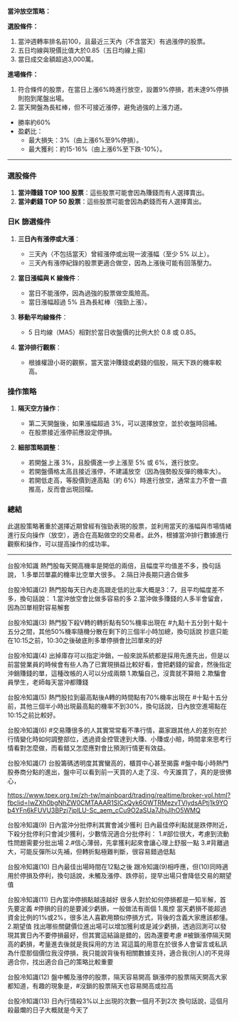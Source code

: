 **當沖放空策略：**

**選股條件：**
1. 當沖週轉率排名前100，且最近三天內（不含當天）有過漲停的股票。
2. 五日均線與現價比值大於0.85（五日均線上揚）
3. 當日成交金額超過3,000萬。

**進場條件：**
1. 符合條件的股票，在當日上漲6%時進行放空，設置9%停損，若未達9%停損則抱到尾盤出場。
2. 當天開盤為長紅棒，但不可接近漲停，避免過強的上漲力道。

- 勝率約60%
- 盈虧比：  
  - 最大損失：3%（由上漲6%至9%停損）。
  - 最大獲利：約15-16%（由上漲6%至下跌-10%）。

---

### 選股條件

1. **當沖賺錢 TOP 100 股票**：這些股票可能會因為賺錢而有人選擇賣出。
2. **當沖虧錢 TOP 50 股票**：這些股票可能會因為虧錢而有人選擇賣出。

### 日K 篩選條件

1. **三日內有漲停或大漲**：  
   - 三天內（不包括當天）曾經漲停或出現一波漲幅（至少 5% 以上）。  
   - 三天內有漲停紀錄的股票更適合做空，因為上漲後可能有回落壓力。  

2. **當日漲幅與 K 線條件**：  
   - 當日不能漲停，因為過強的股票做空風險高。  
   - 當日漲幅超過 5% 且為長紅棒（強勁上漲）。  

3. **移動平均線條件**：  
   - 5 日均線（MA5）相對於當日收盤價的比例大於 0.8 或 0.85。  

4. **當沖排行觀察**：  
   - 根據權證小哥的觀察，當天當沖賺錢或虧錢的個股，隔天下跌的機率較高。

### 操作策略

1. **隔天空方操作**：  
   - 第二天開盤後，如果漲幅超過 3%，可以選擇放空，並於收盤時回補。  
   - 在股票接近漲停前應設定停損。  

2. **細部策略調整**：  
   - 若開盤上漲 3%，且股價進一步上漲至 5% 或 6%，進行放空。  
   - 若開盤價格太高且接近漲停，不建議放空（因為強勢股反彈的機率大）。  
   - 若開低走高，等股價到達高點（約 6%）時進行放空，通常主力不會一直推高，反而會出現回檔。  

### 總結

此選股策略著重於選擇近期曾經有強勁表現的股票，並利用當天的漲幅與市場情緒進行反向操作（放空），適合在高點做空的交易者。此外，根據當沖排行數據進行觀察和操作，可以提高操作的成功率。

---

台股冷知識
熱門股每天開高機率是開低的兩倍，且幅度平均值差不多，換句話說，
1.多單凹單贏的機率比空單大很多。
2.隔日沖長期只適合做多



台股冷知識(2)
熱門股每天日內走高跟走低的比率大概是3：7，且平均幅度差不多，換句話說：
1.當沖放空會比做多容易的多
2.當沖做多賺錢的人多半會留倉，因為凹單相對容易解套


台股冷知識(3)
熱門股下殺V轉的轉折點有50%機率出現在 #九點十五分到十點十五分之間，其他50%機率隨機分散在剩下的三個半小時加總，換句話說
抄底只能在10:15之前，10:30之後破底則多單停損會比凹單來的好


台股冷知識(4)
出掉庫存可以指定沖銷，一般來說系統都是採用先進先出，但是以前當營業員的時候會有些人為了已實現損益比較好看，會把虧錢的留倉，然後指定沖銷賺錢的單，這種改帳的人可以分成兩類
1.欺騙自己，沒賣就不算賠
2.欺騙會員學生，老師每天當沖都賺錢


台股冷知識(5)
熱門股拉到最高點後A轉的時間點有70%機率出現在 #十點十五分前，其他三個半小時出現最高點的機率不到30%，換句話說，日內放空進場點在10:15之前比較好。


台股冷知識(6)
#交易賺很多的人其實常常看不準行情，贏家跟其他人的差別在於行情變化時如何調整部位，透過資金控管達到大賺、小賺或小賠，時間拿來思考行情看對怎麼做，而看錯又怎麼應對會比預測行情更有效益。


台股冷知識(7)
台股籌碼透明度其實蠻高的，櫃買中心甚至揭露 #盤中每小時熱門股券商分點的進出，盤中可以看到前一天買的人走了沒、今天誰買了，真的是很佛心，

https://www.tpex.org.tw/zh-tw/mainboard/trading/realtime/broker-vol.html?fbclid=IwZXh0bgNhZW0CMTAAAR1SlCxQyk6OWTRMezvTVlydsAPtj1k9YOb4YFn6kFUVU3BPzj7jplLU-Sc_aem_cCu9O2aSUa7JhjJlhO5WMQ


台股冷知識(9)
日內當沖分批停利其實會減少獲利
日內最佳停利點就是跌停附近，下殺分批停利只會減少獲利，少數情況適合分批停利：
1.#部位很大，考慮到流動性問題需要分批出場
2.#信心薄弱，先拿獲利起來會讓心理上舒服一點
3.#背離過大，可能反彈所以先補，但轉折點極難判斷，很容易錯過低點



台股冷知識(10)
日內最佳出場時間在12點之後
跟冷知識(9)相呼應，但(10)同時適用於停損及停利，換句話說，未觸及漲停、跌停前，提早出場只會降低交易的期望值

台股冷知識(11)
日內當沖停損點越遠越好
很多人對於如何停損都是一知半解，首先要定義 #停損的目的是要減少虧損，一般做法有兩個
1.風控
當天虧損不能超過資金比例的1%或2%，很多法人喜歡用類似停損方式，背後的含義大家應該都懂。
2.期望值
找出哪些關鍵價位進出場可以增加獲利或是減少虧損，透過回測可以發現其實日內不要停損最好，但其實這結論是錯的，因為還要考慮 #被鎖漲停隔天開高的虧損，考量進去後就是我採用的方法
寫這篇的用意在於很多人會留言或私訊為什麼那個價位我沒停損，我只能說背後有相關數據支持，適合我(別人)的不見得適合你，找出適合自己的策略比較重要


台股冷知識(12)
盤中觸及漲停的股票，隔天容易開高
鎖漲停的股票隔天開高大家都知道，有趣的現象是，#沒鎖的股票隔天也容易開高或拉高

台股冷知識(13)
日內行情殺3%以上出現的次數一個月不到2次
換句話說，這個月殺最爛的日子大概就是今天了



